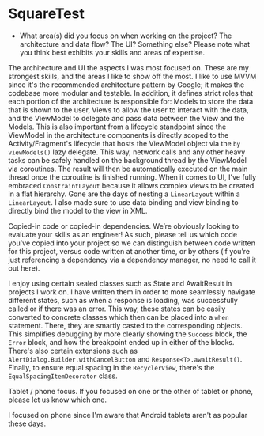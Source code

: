 # SquareTest

* What area(s) did you focus on when working on the project? The architecture and data flow? The UI? Something else? Please note what you think best exhibits your skills and areas of expertise.

The architecture and UI the aspects I was most focused on. These are my strongest skills, and the areas I like to show off the most. I like to use MVVM since it's the recommended architecture pattern by Google; it makes the codebase more modular and testable. In addition, it defines strict roles that each portion of the architecture is responsible for: Models to store the data that is shown to the user, Views to allow the user to interact with the data, and the ViewModel to delegate and pass data between the View and the Models. This is also important from a lifecycle standpoint since the ViewModel in the architecture components is directly scoped to the Activity/Fragment's lifecycle that hosts the ViewModel object via the `by viewModels()` lazy delegate. This way, network calls and any other heavy tasks can be safely handled on the background thread by the ViewModel via coroutines. The result will then be automatically executed on the main thread once the coroutine is finished running. When it comes to UI, I've fully embraced `ConstraintLayout` because it allows complex views to be created in a flat hierarchy. Gone are the days of nesting a `LinearLayout` within a `LinearLayout`. I also made sure to use data binding and view binding to directly bind the model to the view in XML.

Copied-in code or copied-in dependencies. We’re obviously looking to evaluate your skills as an engineer! As such, please tell us which code you’ve copied into your project so we can distinguish between code written for this project, versus code written at another time, or by others (if you’re just referencing a dependency via a dependency manager, no need to call it out here).

I enjoy using certain sealed classes such as State and AwaitResult in projects I work on. I have written them in order to more seamlessly navigate different states, such as when a response is loading, was successfully called or if there was an error. This way, these states can be easily converted to concrete classes which then can be placed into a `when` statement. There, they are smartly casted to the corresponding objects. This simplifies debugging by more clearly showing the `Success` block, the `Error` block, and how the breakpoint ended up in either of the blocks. There's also certain extensions such as `AlertDialog.Builder.withCancelButton` and `Response<T>.awaitResult()`. Finally, to ensure equal spacing in the `RecyclerView`, there's the `EqualSpacingItemDecorator` class.

Tablet / phone focus. If you focused on one or the other of tablet or phone, please let us know which one.

I focused on phone since I'm aware that Android tablets aren't as popular these days.
